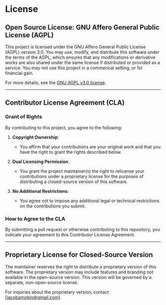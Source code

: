 # License

## Open Source License: GNU Affero General Public License (AGPL)

This project is licensed under the GNU Affero General Public License (AGPL) version 3.0. 
You may use, modify, and distribute this software under the terms of the AGPL, which ensures that any modifications or derivative works are also shared under the same license if distributed or provided as a service.
You may not use this project in a commerical setting, or for financial gain.


For more details, see the [GNU AGPL v3.0 license](https://www.gnu.org/licenses/agpl-3.0.html).

---

## Contributor License Agreement (CLA)

### Grant of Rights
By contributing to this project, you agree to the following:
1. **Copyright Ownership**:
   - You affirm that your contributions are your original work and that you have the right to grant the rights described below.

2. **Dual Licensing Permission**:
   - You grant the project maintainer(s) the right to relicense your contributions under a proprietary license for the purposes of distributing a closed-source version of this software.

3. **No Additional Restrictions**:
   - You agree not to impose any additional legal or technical restrictions on the contributions you submit.

### How to Agree to the CLA
By submitting a pull request or otherwise contributing to this repository, you indicate your agreement to this Contributor License Agreement.

---

## Proprietary License for Closed-Source Version

The maintainer reserves the right to distribute a proprietary version of this software. The proprietary version may include features and branding not available in the open-source version. This version will be governed by a separate, non-open-source license.

For inquiries about the proprietary version, contact [jacobamobin@gmail.com].
